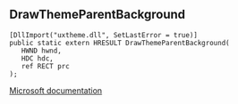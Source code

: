 ## DrawThemeParentBackground

```
[DllImport("uxtheme.dll", SetLastError = true)]
public static extern HRESULT DrawThemeParentBackground(
   HWND hwnd,
   HDC hdc,
   ref RECT prc
);
```

[Microsoft documentation](https://docs.microsoft.com/en-us/windows/win32/api/uxtheme/nf-uxtheme-drawthemeparentbackground)
